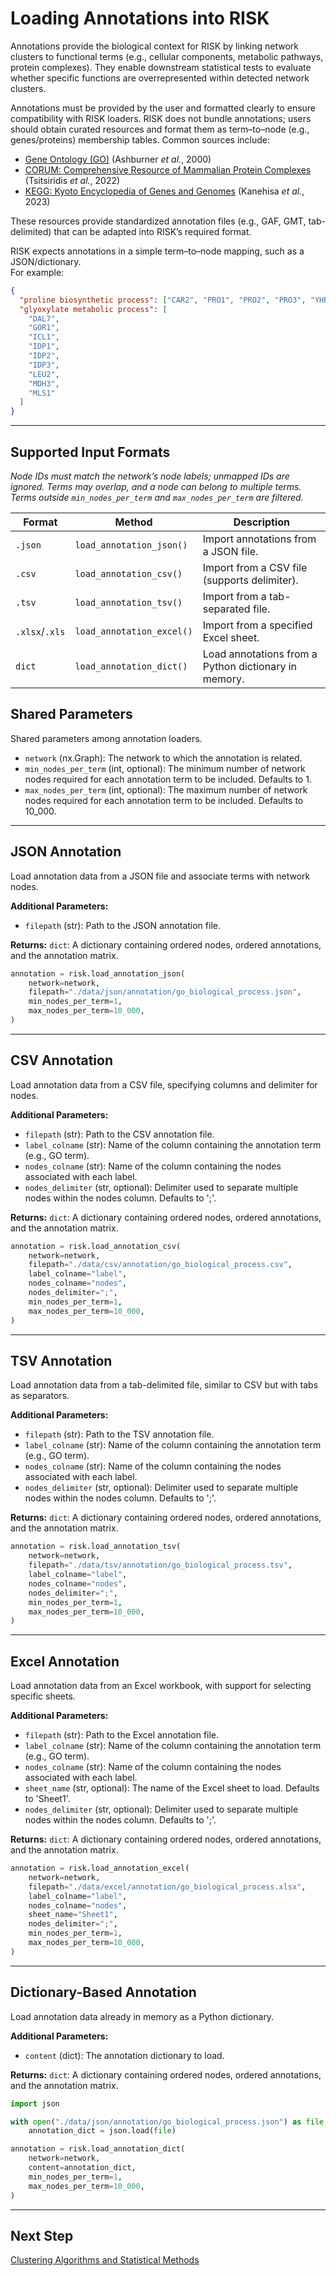 # Loading Annotations into RISK

Annotations provide the biological context for RISK by linking network clusters to functional terms (e.g., cellular components, metabolic pathways, protein complexes). They enable downstream statistical tests to evaluate whether specific functions are overrepresented within detected network clusters.

Annotations must be provided by the user and formatted clearly to ensure compatibility with RISK loaders. RISK does not bundle annotations; users should obtain curated resources and format them as term–to–node (e.g., genes/proteins) membership tables. Common sources include:

- [Gene Ontology (GO)](http://geneontology.org/docs/download-ontology/) (Ashburner *et al.*, 2000)
- [CORUM: Comprehensive Resource of Mammalian Protein Complexes](https://mips.helmholtz-muenchen.de/corum/download) (Tsitsiridis *et al.*, 2022)
- [KEGG: Kyoto Encyclopedia of Genes and Genomes](https://www.genome.jp/kegg/download/) (Kanehisa *et al.*, 2023)

These resources provide standardized annotation files (e.g., GAF, GMT, tab-delimited) that can be adapted into RISK’s required format.

RISK expects annotations in a simple term–to–node mapping, such as a JSON/dictionary.
<br>
For example:

```json
{
  "proline biosynthetic process": ["CAR2", "PRO1", "PRO2", "PRO3", "YHR033W"],
  "glyoxylate metabolic process": [
    "DAL7",
    "GOR1",
    "ICL1",
    "IDP1",
    "IDP2",
    "IDP3",
    "LEU2",
    "MDH3",
    "MLS1"
  ]
}
```

---

## Supported Input Formats

_Node IDs must match the network’s node labels; unmapped IDs are ignored. Terms may overlap, and a node can belong to multiple terms. Terms outside `min_nodes_per_term` and `max_nodes_per_term` are filtered._

| Format         | Method                    | Description                                          |
| -------------- | ------------------------- | ---------------------------------------------------- |
| `.json`        | `load_annotation_json()`  | Import annotations from a JSON file.                 |
| `.csv`         | `load_annotation_csv()`   | Import from a CSV file (supports delimiter).         |
| `.tsv`         | `load_annotation_tsv()`   | Import from a tab-separated file.                    |
| `.xlsx`/`.xls` | `load_annotation_excel()` | Import from a specified Excel sheet.                 |
| `dict`         | `load_annotation_dict()`  | Load annotations from a Python dictionary in memory. |

## Shared Parameters

Shared parameters among annotation loaders.

- `network` (nx.Graph): The network to which the annotation is related.
- `min_nodes_per_term` (int, optional): The minimum number of network nodes required for each annotation term to be included. Defaults to 1.
- `max_nodes_per_term` (int, optional): The maximum number of network nodes required for each annotation term to be included. Defaults to 10_000.

---

## JSON Annotation

Load annotation data from a JSON file and associate terms with network nodes.

**Additional Parameters:**

- `filepath` (str): Path to the JSON annotation file.

**Returns:**
`dict`: A dictionary containing ordered nodes, ordered annotations, and the annotation matrix.

```python
annotation = risk.load_annotation_json(
    network=network,
    filepath="./data/json/annotation/go_biological_process.json",
    min_nodes_per_term=1,
    max_nodes_per_term=10_000,
)
```

---

## CSV Annotation

Load annotation data from a CSV file, specifying columns and delimiter for nodes.

**Additional Parameters:**

- `filepath` (str): Path to the CSV annotation file.
- `label_colname` (str): Name of the column containing the annotation term (e.g., GO term).
- `nodes_colname` (str): Name of the column containing the nodes associated with each label.
- `nodes_delimiter` (str, optional): Delimiter used to separate multiple nodes within the nodes column. Defaults to ';'.

**Returns:**
`dict`: A dictionary containing ordered nodes, ordered annotations, and the annotation matrix.

```python
annotation = risk.load_annotation_csv(
    network=network,
    filepath="./data/csv/annotation/go_biological_process.csv",
    label_colname="label",
    nodes_colname="nodes",
    nodes_delimiter=";",
    min_nodes_per_term=1,
    max_nodes_per_term=10_000,
)
```

---

## TSV Annotation

Load annotation data from a tab-delimited file, similar to CSV but with tabs as separators.

**Additional Parameters:**

- `filepath` (str): Path to the TSV annotation file.
- `label_colname` (str): Name of the column containing the annotation term (e.g., GO term).
- `nodes_colname` (str): Name of the column containing the nodes associated with each label.
- `nodes_delimiter` (str, optional): Delimiter used to separate multiple nodes within the nodes column. Defaults to ';'.

**Returns:**
`dict`: A dictionary containing ordered nodes, ordered annotations, and the annotation matrix.

```python
annotation = risk.load_annotation_tsv(
    network=network,
    filepath="./data/tsv/annotation/go_biological_process.tsv",
    label_colname="label",
    nodes_colname="nodes",
    nodes_delimiter=";",
    min_nodes_per_term=1,
    max_nodes_per_term=10_000,
)
```

---

## Excel Annotation

Load annotation data from an Excel workbook, with support for selecting specific sheets.

**Additional Parameters:**

- `filepath` (str): Path to the Excel annotation file.
- `label_colname` (str): Name of the column containing the annotation term (e.g., GO term).
- `nodes_colname` (str): Name of the column containing the nodes associated with each label.
- `sheet_name` (str, optional): The name of the Excel sheet to load. Defaults to 'Sheet1'.
- `nodes_delimiter` (str, optional): Delimiter used to separate multiple nodes within the nodes column. Defaults to ';'.

**Returns:**
`dict`: A dictionary containing ordered nodes, ordered annotations, and the annotation matrix.

```python
annotation = risk.load_annotation_excel(
    network=network,
    filepath="./data/excel/annotation/go_biological_process.xlsx",
    label_colname="label",
    nodes_colname="nodes",
    sheet_name="Sheet1",
    nodes_delimiter=";",
    min_nodes_per_term=1,
    max_nodes_per_term=10_000,
)
```

---

## Dictionary-Based Annotation

Load annotation data already in memory as a Python dictionary.

**Additional Parameters:**

- `content` (dict): The annotation dictionary to load.

**Returns:**
`dict`: A dictionary containing ordered nodes, ordered annotations, and the annotation matrix.

```python
import json

with open("./data/json/annotation/go_biological_process.json") as file:
    annotation_dict = json.load(file)

annotation = risk.load_annotation_dict(
    network=network,
    content=annotation_dict,
    min_nodes_per_term=1,
    max_nodes_per_term=10_000,
)
```

---

## Next Step

[Clustering Algorithms and Statistical Methods](4_clustering_statistics.md)
